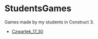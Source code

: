 # StudentsGames
Games made by my students in Construct 3.
- [Czwartek_17_30](https://awieczarek.github.io/StudentsGames/Classes/Czwartek_17_30/index.htm)
